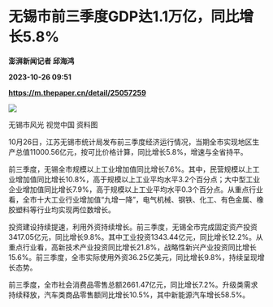 # 无锡市前三季度GDP达1.1万亿，同比增长5.8%
**澎湃新闻记者 邱海鸿**

**2023-10-26 09:51**

**https://m.thepaper.cn/detail/25057259**

![](https://imagecloud.thepaper.cn/thepaper/image/275/751/560.jpg)

无锡市风光 视觉中国 资料图

10月26日，江苏无锡市统计局发布前三季度经济运行情况，当期全市实现地区生产总值11000.56亿元，按可比价格计算，同比增长5.8%，增速与全省持平。

前三季度，无锡全市规模以上工业增加值同比增长7.6%。其中，民营规模以上工业增加值同比增长10.8%，高于规模以上工业平均水平3.2个百分点；大中型工业企业增加值同比增长7.9%，高于规模以上工业平均水平0.3个百分点。从重点行业看，全市十大工业行业增加值“九增一降”，电气机械、钢铁、化工、有色金属、橡胶塑料等行业均实现两位数增长。

投资建设持续提速，利用外资持续增长。前三季度，无锡全市完成固定资产投资3417.05亿元，同比增长9.8%。其中工业投资1343.44亿元，同比增长12.2%。从重点行业看，高新技术产业投资同比增长21.8%，战略性新兴产业投资同比增长15.6%。前三季度，全市实际使用外资36.25亿美元，同比增长9.8%，持续呈现增长态势。

前三季度，全市社会消费品零售总额2661.47亿元，同比增长7.2%。升级类需求持续释放，汽车类商品零售额同比增长10.5%，其中新能源汽车增长58.5%。